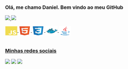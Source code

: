 ### Olá, me chamo Daniel. Bem vindo ao meu GitHub 


<div>
  <a href="https://github.com/danielnettoo">
  <img height="180em" src="https://github-readme-stats.vercel.app/api?username=danielnettoo&show_icons=true&theme=dracula&include_all_commits=true&count_private=true"/>
  <img height="180em" src="https://github-readme-stats.vercel.app/api/top-langs/?username=danielnettoo&layout=compact&langs_count=6&theme=dracula"/>
</div>

 <br>
  
<div style="display: inline_block">
  <img align="center" alt="Js" height="30" width="40" src="https://raw.githubusercontent.com/devicons/devicon/master/icons/javascript/javascript-plain.svg">
  <img align="center" alt="HTML" height="30" width="40" src="https://raw.githubusercontent.com/devicons/devicon/master/icons/html5/html5-original.svg">
  <img align="center" alt="CSS" height="30" width="40" src="https://raw.githubusercontent.com/devicons/devicon/master/icons/css3/css3-original.svg">
  <img align="center" alt="Docker" height="30" width="40" src="https://raw.githubusercontent.com/izumin5210/emojipack-for-devicon/master/png/docker.png">
  <img align="center" alt="Java" height="30" width="40" src="https://raw.githubusercontent.com/izumin5210/emojipack-for-devicon/master/png/java.png">
</div>

 <br>

  ### Minhas redes sociais

<div> 
  <a href="https://instagram.com/eudanielnetto" target="_blank"><img src="https://img.shields.io/badge/-Instagram-%23E4405F?style=for-the-badge&logo=instagram&logoColor=white" target="_blank"></a>
  <a href = "mailto:dan.m.netto@gmail.com"><img src="https://img.shields.io/badge/-Gmail-%23333?style=for-the-badge&logo=gmail&logoColor=white" target="_blank"></a>
  <a href="https://www.linkedin.com/in/danielnettoo/" target="_blank"><img src="https://img.shields.io/badge/-LinkedIn-%230077B5?style=for-the-badge&logo=linkedin&logoColor=white" target="_blank"></a> 

</div>
